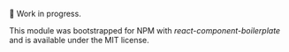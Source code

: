 🚧 Work in progress.

This module was bootstrapped for NPM with *react-component-boilerplate* and is available under the MIT license.
